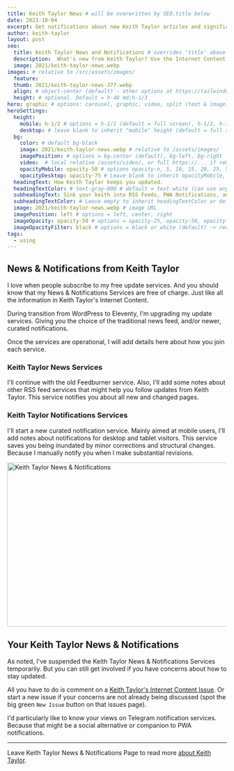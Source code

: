 ```yaml
---
title: Keith Taylor News # will be overwritten by SEO.title below
date: 2021-10-04
excerpt: Get notifications about new Keith Taylor articles and significant updates.
author: keith-taylor
layout: post
seo:
  title: Keith Taylor News and Notifications # overrides 'title' above on both Page and META
  description:  What's new from Keith Taylor? Use the Internet Content news feed. Better still, get curated updates direct to your chosen notification device or service.
  image: 2021/keith-taylor-news.webp
images: # relative to /src/assets/images/
  feature:
  thumb: 2021/keith-taylor-news-377.webp
  align: # object-center (default) - other options at https://tailwindcss.com/docs/object-position
  height: # optional. Default = h-48 md:h-1/3
hero: graphic # options: carousel, graphic, video, split (text & image)
heroSettings:
  height:
    mobile: h-1/2 # options = h-1/1 (default = full screen), h-1/2, h-1/3, h-3/4, h-9/10, h-48 (12rem, 192px), h-56 (14rem, 224px), h-64 (16rem, 256px)
    desktop: # leave blank to inherit "mobile" height (default = full screen)
  bg:
    color: # default bg-black
    image: 2021/keith-taylor-news.webp # relative to /assets/images/
    imagePosition: # options = bg-center (default), bg-left, bg-right
    video:  # local relative /assets/video/, or full https://... if remote?
    opacityMobile: opacity-50 # options opacity-n, 5, 10, 15, 20, 25, 50, 75, 100 (default)
    opacityDesktop: opacity-75 # Leave blank to inherit opacityMobile, use same options as opacityMobile
  headingText: How Keith Taylor keeps you updated.
  headingTextColor: # text-gray-800 # default = text-white (can use any TailwindCSS text-[color]-[xxx])
  subheadingText: Sink your keith into RSS Feeds, PWA Notifications, and more.
  subheadingTextColor: # Leave empty to inherit headingTextColor or default (text-white) or use any text-[color]-[xxx]
  image: 2021/keith-taylor-news.webp # image URL
  imagePosition: left # options = left, center, right
  imageOpacity: opacity-50 # options = opacity-25, opacity-50, opacity-75, opacity-100 (default)
  imageOpacityFilter: black # options = black or white (default) -> really depends on your background image
tags:
  - using
---
```

<h2 id="intro">News & Notifications from Keith Taylor</h2>

I love when people subscribe to my free update services. And you should know that my News & Notifications Services are free of charge. Just like all the information in Keith Taylor's Internet Content.

During transition from WordPress to Eleventy, I'm upgrading my update services. Giving you the choice of the traditional news feed, and/or newer, curated notifications.

Once the services are operational, I will add details here about how you join each service.

<h3 id="news">Keith Taylor News Services</h3>

I'll continue with the old Feedburner service. Also, I'll add some notes about other RSS feed services that might help you follow updates from Keith Taylor. This service notifies you about all new and changed pages.

<h3 id="note">Keith Taylor Notifications Services</h3>

I'll start a new curated notification service. Mainly aimed at mobile users, I'll add notes about notifications for desktop and tablet visitors. This service saves you being inundated by minor corrections and structural changes. Because I manually notify you when I make substantial revisions.

<img src="/assets/images/2021/keith-taylor-news.webp" alt="Keith Taylor News & Notifications" width="610" height="377">

<h2 id="next">Your Keith Taylor News & Notifications</h2>

As noted, I've suspended the Keith Taylor News & Notifications Services temporarily. But you can still get involved if you have concerns about how to stay updated.

All you have to do is comment on a <a href="https://github.com/kct2020/keith-taylor-11ta/issues">Keith Taylor's Internet Content Issue</a>. Or start a new issue if your concerns are not already being discussed (spot the big green `New Issue` button on that issues page). 

I'd particularly like to know your views on Telegram notification services. Because that might be a social alternative or companion to PWA notifications.

<hr />

Leave Keith Taylor News & Notifications Page to read more <a href="/about-keith-taylor">about Keith Taylor</a>.
